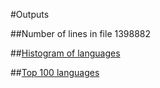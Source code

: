 #Outputs

##Number of lines in file
1398882

##[Histogram of languages](src/main/resources/output/2ndOutput.txt)

##[Top 100 languages](src/main/resources/output/3rdOutput.txt)